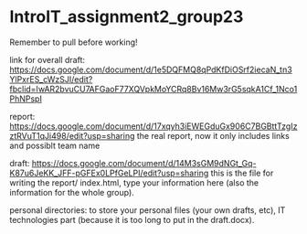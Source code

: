 # IntroIT_assignment2_group23

Remember to pull before working!

link for overall draft: 
https://docs.google.com/document/d/1e5DQFMQ8qPdKfDiOSrf2iecaN_tn3YlPxrES_cWzSJI/edit?fbclid=IwAR2bvuCU7AFGaoF77XQVpkMoYCRq8Bv16Mw3rG5sqkA1Cf_1Nco1PhNPspI

report: https://docs.google.com/document/d/17xqyh3iEWEGduGx906C7BGBttTzgIzztRVuT1qJi498/edit?usp=sharing
the real report, now it only includes links and possiblt team name


draft: https://docs.google.com/document/d/14M3sGM9dNGt_Gq-K87u6JeKK_JFF-pGFEx0LPfGeLPI/edit?usp=sharing
this is the file for writing the report/ index.html, type your information here (also the information for the whole group).


personal directories: to store your personal files (your own drafts, etc), IT technologies part (because it is too long to put in the draft.docx).

